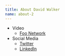 ```yaml
---
title: About David Walker
name: about-2
---
```


* Video
  * [Foo Network](http://foonetwork.space/)
* Social Media
  * [Twitter](https://twitter.com/grax)
  * [LinkedIn](https://www.linkedin.com/in/davidalanwalker)
